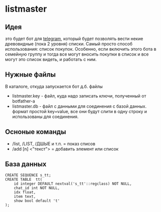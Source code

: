 # listmaster

## Идея

это будет бот для [telegram](https://telegram.org/), который будет позволять вести некие древовидные (пока 2 уровня) списки. 
Самый просто способ использования: список покупок. Особенно, если включить этого бота в семейную группу и тогда все могут вносить покупки в список и все могут это список видеть, и работать с ним.

## Нужные файлы

В каталоге, откуда запускается бот д.б. файлы
- listmaster.key - файл, куда надо записать ключи, полученный от botfather-а
- listmaster.db - файл с данными для соединения с базой данных. формат простой key=value, все они будут слити в одну строку и использованы для соединения.

## Осноные команды

- /list, /LIST, /ДШЫЕ и т.п. = показ списов
- /add [n] <"текст"> = добавить элемент или список

## База данных

    CREATE SEQUENCE s_tt;
    CREATE TABLE  tt(
        id integer DEFAULT nextval('s_tt'::regclass) NOT NULL,
        chat_id int NOT NULL,
        idx float,
        item text,
        show bool default 't'
    );




